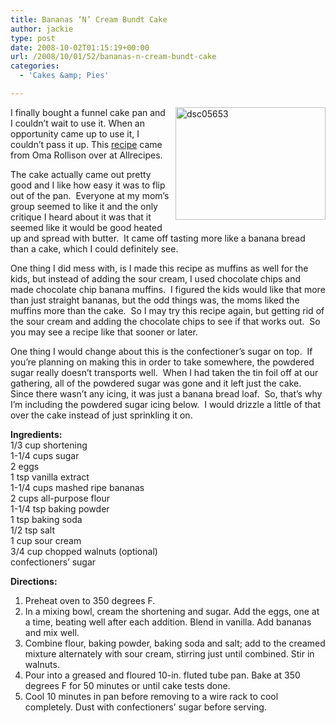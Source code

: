 ```yaml
---
title: Bananas ‘N’ Cream Bundt Cake
author: jackie
type: post
date: 2008-10-02T01:15:19+00:00
url: /2008/10/01/52/bananas-n-cream-bundt-cake
categories:
  - 'Cakes &amp; Pies'

---
```

[<img loading="lazy" decoding="async" style="margin: 0pt 0pt 10px 10px; float: right;" src="http://farm4.static.flickr.com/3281/2934400883_8b8eed6aee_m.jpg" alt="dsc05653" width="240" height="180" />][1]I finally bought a funnel cake pan and I couldn&#8217;t wait to use it. When an opportunity came up to use it, I couldn&#8217;t pass it up. This [recipe][2] came from Oma Rollison over at Allrecipes.

The cake actually came out pretty good and I like how easy it was to flip out of the pan.  Everyone at my mom&#8217;s group seemed to like it and the only critique I heard about it was that it seemed like it would be good heated up and spread with butter.  It came off tasting more like a banana bread than a cake, which I could definitely see.

One thing I did mess with, is I made this recipe as muffins as well for the kids, but instead of adding the sour cream, I used chocolate chips and made chocolate chip banana muffins.  I figured the kids would like that more than just straight bananas, but the odd things was, the moms liked the muffins more than the cake.  So I may try this recipe again, but getting rid of the sour cream and adding the chocolate chips to see if that works out.  So you may see a recipe like that sooner or later.

One thing I would change about this is the confectioner&#8217;s sugar on top.  If you&#8217;re planning on making this in order to take somewhere, the powdered sugar really doesn&#8217;t transports well.  When I had taken the tin foil off at our gathering, all of the powdered sugar was gone and it left just the cake.  Since there wasn&#8217;t any icing, it was just a banana bread loaf.  So, that&#8217;s why I&#8217;m including the powdered sugar icing below.  I would drizzle a little of that over the cake instead of just sprinkling it on.

**Ingredients:**  
1/3 cup shortening  
1-1/4 cups sugar  
2 eggs  
1 tsp vanilla extract  
1-1/4 cups mashed ripe bananas  
2 cups all-purpose flour  
1-1/4 tsp baking powder  
1 tsp baking soda  
1/2 tsp salt  
1 cup sour cream  
3/4 cup chopped walnuts (optional)  
confectioners&#8217; sugar

**Directions:**

  1. Preheat oven to 350 degrees F.
  2. In a mixing bowl, cream the shortening and sugar. Add the eggs, one at a time, beating well after each addition. Blend in vanilla. Add bananas and mix well.
  3. Combine flour, baking powder, baking soda and salt; add to the creamed mixture alternately with sour cream, stirring just until combined. Stir in walnuts.
  4. Pour into a greased and floured 10-in. fluted tube pan. Bake at 350 degrees F for 50 minutes or until cake tests done.
  5. Cool 10 minutes in pan before removing to a wire rack to cool completely. Dust with confectioners&#8217; sugar before serving.

 [1]: http://www.flickr.com/photos/myjaxon/2934400883/ "dsc05653 by myjaxon, on Flickr"
 [2]: http://allrecipes.com/Recipe/Bananas-N-Cream-Bundt-Cake/Detail.aspx